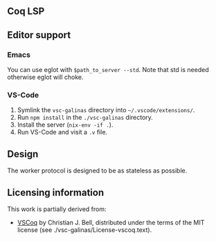 ## Coq LSP

## Editor support

### Emacs

You can use eglot with `$path_to_server --std`. Note that std is
needed otherwise eglot will choke.

### VS-Code

 1. Symlink the `vsc-galinas` directory into `~/.vscode/extensions/`.
 2. Run `npm install` in the `./vsc-galinas` directory.
 3. Install the server (`nix-env -if .`).
 4. Run VS-Code and visit a `.v` file.

## Design

The worker protocol is designed to be as stateless as possible.

## Licensing information

This work is partially derived from:

  - [VSCoq](https://github.com/siegebell/vscoq) by Christian J. Bell, distributed under the terms of the MIT license
    (see ./vsc-galinas/License-vscoq.text).

